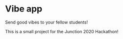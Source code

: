 # Vibe app
Send good vibes to your fellow students!

This is a small project for the Junction 2020 Hackathon!